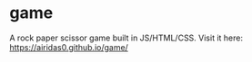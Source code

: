 # game
A rock paper scissor game built in JS/HTML/CSS.
Visit it here: https://airidas0.github.io/game/
